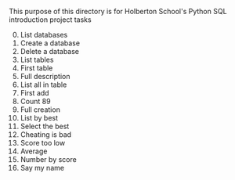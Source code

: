 This purpose of this directory is for Holberton School's Python SQL introduction project tasks <br>


0. List databases <br>
1. Create a database <br>
2. Delete a database <br>
3. List tables <br>
4. First table <br>
5. Full description <br>
6. List all in table <br>
7. First add <br>
8. Count 89 <br>
9. Full creation <br>
10. List by best <br>
11. Select the best <br>
12. Cheating is bad <br>
13. Score too low <br>
14. Average <br>
15. Number by score <br>
16. Say my name <br>